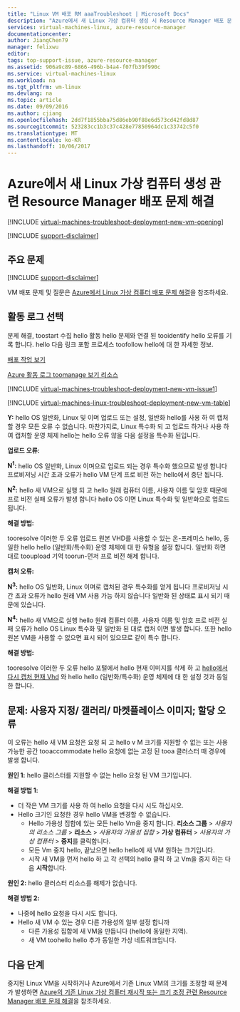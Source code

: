 ```yaml
---
title: "Linux VM 배포 RM aaaTroubleshoot | Microsoft Docs"
description: "Azure에서 새 Linux 가상 컴퓨터 생성 시 Resource Manager 배포 문제 해결"
services: virtual-machines-linux, azure-resource-manager
documentationcenter: 
author: JiangChen79
manager: felixwu
editor: 
tags: top-support-issue, azure-resource-manager
ms.assetid: 906a9c89-6866-496b-b4a4-f07fb39f990c
ms.service: virtual-machines-linux
ms.workload: na
ms.tgt_pltfrm: vm-linux
ms.devlang: na
ms.topic: article
ms.date: 09/09/2016
ms.author: cjiang
ms.openlocfilehash: 2dd7f1855bba75d86eb90f88e6d573cd42fd8d87
ms.sourcegitcommit: 523283cc1b3c37c428e77850964dc1c33742c5f0
ms.translationtype: MT
ms.contentlocale: ko-KR
ms.lasthandoff: 10/06/2017
---
```

# <a name="troubleshoot-resource-manager-deployment-issues-with-creating-a-new-linux-virtual-machine-in-azure"></a>Azure에서 새 Linux 가상 컴퓨터 생성 관련 Resource Manager 배포 문제 해결
[!INCLUDE [virtual-machines-troubleshoot-deployment-new-vm-opening](../../../includes/virtual-machines-troubleshoot-deployment-new-vm-opening-include.md)]

[!INCLUDE [support-disclaimer](../../../includes/support-disclaimer.md)]

## <a name="top-issues"></a>주요 문제
[!INCLUDE [support-disclaimer](../../../includes/virtual-machines-linux-troubleshoot-deploy-vm-top.md)]

VM 배포 문제 및 질문은 [Azure에서 Linux 가상 컴퓨터 배포 문제 해결](troubleshoot-deploy-vm.md)을 참조하세요.
## <a name="collect-activity-logs"></a>활동 로그 선택
문제 해결, toostart 수집 hello 활동 hello 문제와 연결 된 tooidentify hello 오류를 기록 합니다. hello 다음 링크 포함 프로세스 toofollow hello에 대 한 자세한 정보.

[배포 작업 보기](../../azure-resource-manager/resource-manager-deployment-operations.md)

[Azure 활동 로그 toomanage 보기 리소스](../../resource-group-audit.md)

[!INCLUDE [virtual-machines-troubleshoot-deployment-new-vm-issue1](../../../includes/virtual-machines-troubleshoot-deployment-new-vm-issue1-include.md)]

[!INCLUDE [virtual-machines-linux-troubleshoot-deployment-new-vm-table](../../../includes/virtual-machines-linux-troubleshoot-deployment-new-vm-table.md)]

**Y:** hello OS 일반화, Linux 및 이며 업로드 또는 설정, 일반화 hello를 사용 하 여 캡처할 경우 모든 오류 수 없습니다. 마찬가지로, Linux 특수화 되 고 업로드 하거나 사용 하 여 캡처할 운영 체제 hello는 hello 오류 않을 다음 설정을 특수화 된입니다.

**업로드 오류:**

**N<sup>1</sup>:** hello OS 일반화, Linux 이며으로 업로드 되는 경우 특수화 했으므로 발생 합니다 프로비저닝 시간 초과 오류가 hello VM 단계 프로 비전 하는 hello에서 중단 됩니다.

**N<sup>2</sup>:** hello 새 VM으로 실행 되 고 hello 원래 컴퓨터 이름, 사용자 이름 및 암호 때문에 프로 비전 실패 오류가 발생 합니다 hello OS 이면 Linux 특수화 및 일반화으로 업로드 됩니다.

**해결 방법:**

tooresolve 이러한 두 오류 업로드 원본 VHD를 사용할 수 있는 온-프레미스 hello, 동일한 hello hello (일반화/특수화) 운영 체제에 대 한 유형을 설정 합니다. 일반화 하면 대로 tooupload 기억 toorun-먼저 프로 비전 해제 합니다.

**캡처 오류:**

**N<sup>3</sup>:** hello OS 일반화, Linux 이며로 캡처된 경우 특수화를 얻게 됩니다 프로비저닝 시간 초과 오류가 hello 원래 VM 사용 가능 하지 않습니다 일반화 된 상태로 표시 되기 때문에 있습니다.

**N<sup>4</sup>:** hello 새 VM으로 실행 hello 원래 컴퓨터 이름, 사용자 이름 및 암호 프로 비전 실패 오류가 hello OS Linux 특수화 및 일반화 된 대로 캡처 이면 발생 합니다. 또한 hello 원본 VM을 사용할 수 없으면 표시 되어 있으므로 같이 특수 합니다.

**해결 방법:**

tooresolve 이러한 두 오류 hello 포털에서 hello 현재 이미지를 삭제 하 고 [hello에서 다시 캡처 현재 Vhd](capture-image.md?toc=%2fazure%2fvirtual-machines%2flinux%2ftoc.json) 와 hello hello (일반화/특수화) 운영 체제에 대 한 설정 것과 동일한 합니다.

## <a name="issue-custom-gallery-marketplace-image-allocation-failure"></a>문제: 사용자 지정/ 갤러리/ 마켓플레이스 이미지; 할당 오류
이 오류는 hello 새 VM 요청은 요청 되 고 hello v M 크기를 지원할 수 없는 또는 사용 가능한 공간 tooaccommodate hello 요청에 없는 고정 된 tooa 클러스터 때 경우에 발생 합니다.

**원인 1:** hello 클러스터를 지원할 수 없는 hello 요청 된 VM 크기입니다.

**해결 방법 1:**

* 더 작은 VM 크기를 사용 하 여 hello 요청을 다시 시도 하십시오.
* Hello 크기인 요청한 경우 hello VM을 변경할 수 없습니다.
  * Hello 가용성 집합에 있는 모든 hello Vm을 중지 합니다.
    **리소스 그룹** > *사용자의 리소스 그룹* > **리소스** > *사용자의 가용성 집합* > **가상 컴퓨터** > *사용자의 가상 컴퓨터* > **중지**를 클릭합니다.
  * 모든 Vm 중지 hello, 끝났으면 hello hello에 새 VM 원하는 크기입니다.
  * 시작 새 VM을 먼저 hello 하 고 각 선택의 hello 클릭 하 고 Vm을 중지 하는 다음 **시작**합니다.

**원인 2:** hello 클러스터 리소스를 해제가 없습니다.

**해결 방법 2:**

* 나중에 hello 요청을 다시 시도 합니다.
* Hello 새 VM 수 있는 경우 다른 가용성의 일부 설정 합니까
  * 다른 가용성 집합에 새 VM을 만듭니다 (hello에 동일한 지역).
  * 새 VM toohello hello 추가 동일한 가상 네트워크입니다.

## <a name="next-steps"></a>다음 단계
중지된 Linux VM을 시작하거나 Azure에서 기존 Linux VM의 크기를 조정할 때 문제가 발생하면 [Azure의 기존 Linux 가상 컴퓨터 재시작 또는 크기 조정 관련 Resource Manager 배포 문제 해결](restart-resize-error-troubleshooting.md?toc=%2fazure%2fvirtual-machines%2flinux%2ftoc.json)을 참조하세요.

